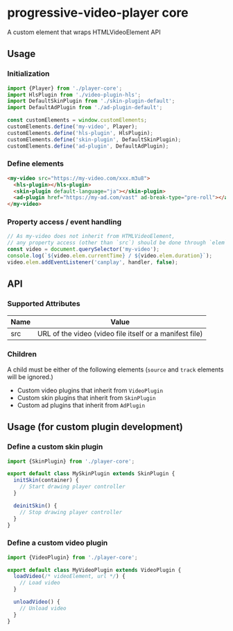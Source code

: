# progressive-video-player core
A custom element that wraps HTMLVideoElement API

## Usage
### Initialization
```js
import {Player} from './player-core';
import HlsPlugin from './video-plugin-hls';
import DefaultSkinPlugin from './skin-plugin-default';
import DefaultAdPlugin from './ad-plugin-default';

const customElements = window.customElements;
customElements.define('my-video', Player);
customElements.define('hls-plugin', HlsPlugin);
customElements.define('skin-plugin', DefaultSkinPlugin);
customElements.define('ad-plugin', DefaultAdPlugin);
```

### Define elements
```html
<my-video src="https://my-video.com/xxx.m3u8">
  <hls-plugin></hls-plugin>
  <skin-plugin default-language="ja"></skin-plugin>
  <ad-plugin href="https://my-ad.com/vast" ad-break-type="pre-roll"></ad-plugin>
</my-video>
```

### Property access / event handling
```js
// As my-video does not inherit from HTMLVideoElement,
// any property access (other than `src`) should be done through `elem` property
const video = document.querySelector('my-video');
console.log(`${video.elem.currentTime} / ${video.elem.duration}`);
video.elem.addEventListener('canplay', handler, false);
```

## API

### Supported Attributes
| Name       | Value                                                                                |
| ---------- | ------------------------------------------------------------------------------------ |
| src        | URL of the video (video file itself or a manifest file)                              |

### Children
A child must be either of the following elements (`source` and `track` elements will be ignored.)
* Custom video plugins that inherit from `VideoPlugin`
* Custom skin plugins that inherit from `SkinPlugin`
* Custom ad plugins that inherit from `AdPlugin`

## Usage (for custom plugin development)
### Define a custom skin plugin
```js
import {SkinPlugin} from './player-core';

export default class MySkinPlugin extends SkinPlugin {
  initSkin(container) {
    // Start drawing player controller
  }

  deinitSkin() {
    // Stop drawing player controller
  }
}
```
### Define a custom video plugin
```js
import {VideoPlugin} from './player-core';

export default class MyVideoPlugin extends VideoPlugin {
  loadVideo(/* videoElement, url */) {
    // Load video
  }

  unloadVideo() {
    // Unload video
  }
}
```

